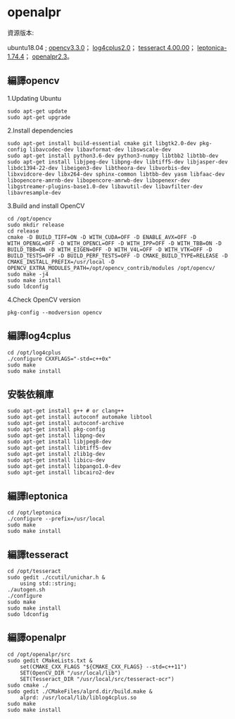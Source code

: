# openalpr
資源版本:

ubuntu18.04 ; 
[opencv3.3.0](https://github.com/opencv/opencv/archive/3.3.0.zip)；
[log4cplus2.0](https://sourceforge.net/projects/log4cplus/files/log4cplus-stable/2.0.0/log4cplus-2.0.0.zip/download)；
[tesseract 4.00.00](https://github.com/tesseract-ocr/tesseract/releases)；
[leptonica-1.74.4](https://github.com/DanBloomberg/leptonica/releases)；
[openalpr2.3](https://github.com/openalpr/openalpr/releases)。

編譯opencv
---
 1.Updating Ubuntu

  ```
  sudo apt-get update
  sudo apt-get upgrade
  ```
 2.Install dependencies
  ```
  sudo apt-get install build-essential cmake git libgtk2.0-dev pkg-config libavcodec-dev libavformat-dev libswscale-dev
  sudo apt-get install python3.6-dev python3-numpy libtbb2 libtbb-dev
  sudo apt-get install libjpeg-dev libpng-dev libtiff5-dev libjasper-dev libdc1394-22-dev libeigen3-dev libtheora-dev libvorbis-dev libxvidcore-dev libx264-dev sphinx-common libtbb-dev yasm libfaac-dev libopencore-amrnb-dev libopencore-amrwb-dev libopenexr-dev libgstreamer-plugins-base1.0-dev libavutil-dev libavfilter-dev libavresample-dev  
  ```
 3.Build and install OpenCV
  ```
  cd /opt/opencv
  sudo mkdir release
  cd release
  cmake -D BUILD_TIFF=ON -D WITH_CUDA=OFF -D ENABLE_AVX=OFF -D WITH_OPENGL=OFF -D WITH_OPENCL=OFF -D WITH_IPP=OFF -D WITH_TBB=ON -D BUILD_TBB=ON -D WITH_EIGEN=OFF -D WITH_V4L=OFF -D WITH_VTK=OFF -D BUILD_TESTS=OFF -D BUILD_PERF_TESTS=OFF -D CMAKE_BUILD_TYPE=RELEASE -D CMAKE_INSTALL_PREFIX=/usr/local -D OPENCV_EXTRA_MODULES_PATH=/opt/opencv_contrib/modules /opt/opencv/
  sudo make -j4
  sudo make install
  sudo ldconfig
  ```
 4.Check OpenCV version
  ```
  pkg-config --modversion opencv
  ```

編譯log4cplus
---
```
cd /opt/log4cplus
./configure CXXFLAGS="-std=c++0x"
sudo make
sudo make install
```

安裝依賴庫
---
```
sudo apt-get install g++ # or clang++
sudo apt-get install autoconf automake libtool
sudo apt-get install autoconf-archive
sudo apt-get install pkg-config
sudo apt-get install libpng-dev
sudo apt-get install libjpeg8-dev
sudo apt-get install libtiff5-dev
sudo apt-get install zlib1g-dev
sudo apt-get install libicu-dev
sudo apt-get install libpango1.0-dev
sudo apt-get install libcairo2-dev
```  
編譯leptonica
---
```
cd /opt/leptonica
./configure --prefix=/usr/local
sudo make
sudo make install
```
編譯tesseract
---
```
cd /opt/tesseract
sudo gedit ./ccutil/unichar.h &
    using std::string;
./autogen.sh
./configure
sudo make
sudo make install 
sudo ldconfig
```
編譯openalpr
---
```
cd /opt/openalpr/src
sudo gedit CMakeLists.txt &
    set(CMAKE_CXX_FLAGS "${CMAKE_CXX_FLAGS} --std=c++11")
    SET(OpenCV_DIR "/usr/local/lib")
    SET(Tesseract_DIR "/usr/local/src/tesseract-ocr")
sudo cmake ./
sudo gedit ./CMakeFiles/alprd.dir/build.make &
    alprd: /usr/local/lib/liblog4cplus.so
sudo make 
sudo make install
```
